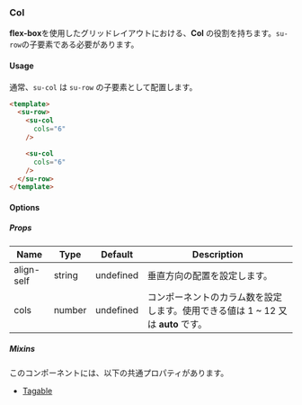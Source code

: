 ### Col

**flex-box**を使用したグリッドレイアウトにおける、**Col** の役割を持ちます。`su-row`の子要素である必要があります。

<su-divider class="mb-8" />

#### Usage

通常、`su-col` は `su-row` の子要素として配置します。

```html
<template>
  <su-row>
    <su-col
      cols="6"
    />

    <su-col
      cols="6"
    />
  </su-row>
</template>
```

#### Options

<sample class="mb-4" />

##### Props

|Name|Type|Default|Description|
|----|----|-------|-----------|
|align-self|string|undefined|垂直方向の配置を設定します。|
|cols|number|undefined|コンポーネントのカラム数を設定します。使用できる値は 1 ~ 12 又は **auto** です。|

##### Mixins

このコンポーネントには、以下の共通プロパティがあります。

- [Tagable](../internals/mixins#Tagable)